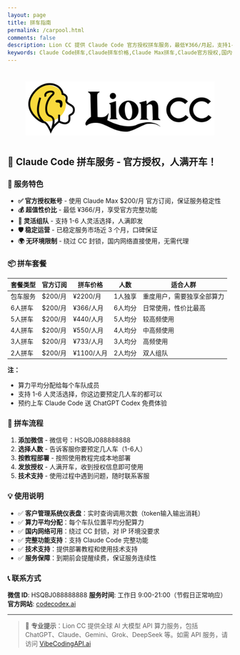 ```yaml
---
layout: page
title: 拼车指南
permalink: /carpool.html
comments: false
description: Lion CC 提供 Claude Code 官方授权拼车服务，最低¥366/月起，支持1-6人灵活拼车，绕过CC封锁，国内网络直接使用，稳定运营3个月
keywords: Claude Code拼车,Claude拼车价格,Claude Max拼车,Claude官方授权,国内使用Claude Code,Claude拼车366元
---
```


<div style="text-align: center; margin: 40px 0;">
  <img src="/images/config/logo.svg" alt="Lion CC" style="height: 120px; width: auto;">
</div>

## 🚗 Claude Code 拼车服务 - 官方授权，人满开车！

### 🎯 服务特色

- **✅ 官方授权账号** - 使用 Claude Max $200/月 官方订阅，保证服务稳定性
- **💰 超值性价比** - 最低 ¥366/月，享受官方完整功能
- **🚀 灵活组队** - 支持 1-6 人灵活选择，人满即发
- **🛡️ 稳定运营** - 已稳定服务市场近 3 个月，口碑保证
- **🌍 无环境限制** - 绕过 CC 封锁，国内网络直接使用，无需代理

### 📦 拼车套餐

| 套餐类型 | 官方订阅 | 拼车价格 | 人数 | 适合人群 |
|---------|---------|---------|-----|---------|
| 包车服务 | $200/月 | ¥2200/月 | 1人独享 | 重度用户，需要独享全部算力 |
| 6人拼车 | $200/月 | ¥366/人月 | 6人均分 | 日常使用，性价比最高 |
| 5人拼车 | $200/月 | ¥440/人月 | 5人均分 | 较高频使用 |
| 4人拼车 | $200/月 | ¥550/人月 | 4人均分 | 中高频使用 |
| 3人拼车 | $200/月 | ¥733/人月 | 3人均分 | 高频使用 |
| 2人拼车 | $200/月 | ¥1100/人月 | 2人均分 | 双人组队 |

**注：**
- 算力平均分配给每个车队成员
- 支持 1-6 人灵活选择，你这边要预定几人车的都可以
- 预约上车 Claude Code 送 ChatGPT Codex 免费体验

### 🔄 拼车流程

1. **添加微信** - 微信号：HSQBJ088888888
2. **选择人数** - 告诉客服你要预定几人车（1-6人）
3. **按教程部署** - 按照使用教程完成本地部署
4. **发放授权** - 人满开车，收到授权信息即可使用
5. **技术支持** - 使用过程中遇到问题，随时联系客服

### 💡 使用说明

- ✅ **客户管理系统仪表盘**：实时查询调用次数（token输入输出消耗）
- ✅ **算力平均分配**：每个车队位置平均分配算力
- ✅ **国内网络可用**：绕过 CC 封锁，对 IP 环境没要求
- ✅ **完整功能支持**：支持 Claude Code 完整功能
- ✅ **技术支持**：提供部署教程和使用技术支持
- ✅ **服务保障**：到期前会提醒续费，保证服务连续性

### 📞 联系方式

**微信 ID**: HSQBJ088888888
**服务时间**: 工作日 9:00-21:00（节假日正常响应）
**官方网站**: [codecodex.ai](https://codecodex.ai)

---

> 💼 **专业提示**：Lion CC 提供全球 AI 大模型 API 算力服务，包括 ChatGPT、Claude、Gemini、Grok、DeepSeek 等。如需 API 服务，请访问 [VibeCodingAPI.ai](https://VibeCodingAPI.ai)